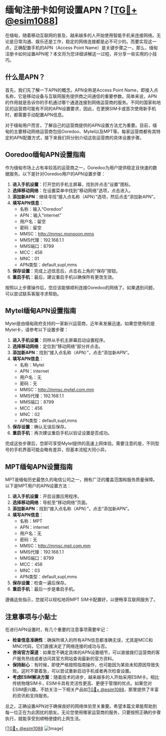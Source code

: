 # 缅甸注册卡如何设置APN？[[TG💪+ @esim1088](https://t.me/s/esim1088)]

在缅甸，随着移动互联网的普及，越来越多的人开始使用智能手机来连接网络。无论是日常沟通、娱乐还是工作，稳定的网络连接都是必不可少的。而要实现这一点，正确配置手机的APN（Access Point Name）是关键步骤之一。那么，缅甸注册卡如何设置APN呢？本文将为您详细讲解这一过程，并分享一些实用的小技巧。

## 什么是APN？

首先，我们先了解一下APN的概念。APN全称是Access Point Name，即接入点名称，它是移动设备与互联网服务提供商之间通信的重要参数。简单来说，APN的作用就是告诉你的手机通过哪个通道连接到网络运营商的服务。不同的国家和地区的运营商可能有不同的APN设置要求，因此，在更换SIM卡或首次使用新手机时，都需要手动配置APN信息。

对于缅甸用户而言，了解自己的运营商提供的APN设置方法尤为重要。目前，缅甸的主要移动网络运营商包括Ooredoo、Mytel以及MPT等。每家运营商都有其特定的APN配置方式，接下来我们将分别介绍这些运营商的具体设置步骤。

## Ooredoo缅甸APN设置指南

作为缅甸市场上占有率较高的运营商之一，Ooredoo为用户提供稳定且快速的数据服务。以下是针对Ooredoo用户的APN设置步骤：

1. **进入手机设置**：打开您的手机主屏幕，找到并点击“设置”图标。
2. **选择移动网络**：在设置菜单中找到“移动网络”选项，点击进入。
3. **添加新APN**：继续寻找“接入点名称（APN）”选项，然后点击“添加新APN”。
4. **填写APN信息**：
   - 名称：输入“Ooredoo”
   - APN：输入“internet”
   - 用户名：留空
   - 密码：留空
   - MMSC：http://mmsc.monsoon.mms
   - MMS代理：192.168.1.1
   - MMS端口：8799
   - MCC：456
   - MNC：01
   - APN类型：default,supl,mms
5. **保存设置**：完成上述信息后，点击右上角的“保存”按钮。
6. **重启手机**：最后，建议重启手机以确保所有更改生效。

按照以上步骤操作后，您应该能够顺利连接Ooredoo的网络了。如果遇到问题，可以尝试联系客服寻求帮助。

## Mytel缅甸APN设置指南

Mytel是由缅甸政府支持的一家新兴运营商，近年来发展迅速。如果您使用的是Mytel卡，请参考以下设置步骤：

1. **进入手机设置**：同样从手机主屏幕启动设置程序。
2. **选择移动网络**：定位到“移动网络”部分并点击。
3. **添加新APN**：找到“接入点名称（APN）”，点击“添加新APN”。
4. **填写APN信息**：
   - 名称：Mytel
   - APN：internet
   - 用户名：无
   - 密码：无
   - MMSC：http://mmsc.mytel.com.mm
   - MMS代理：192.168.1.1
   - MMS端口：8799
   - MCC：456
   - MNC：02
   - APN类型：default,supl,mms
5. **保存设置**：确认无误后保存。
6. **重启手机**：再次建议重启手机以验证设置是否成功。

完成这些步骤后，您即可享受Mytel提供的高速上网体验。需要注意的是，不同型号的手机界面可能会略有差异，但基本流程大同小异。

## MPT缅甸APN设置指南

MPT是缅甸历史最悠久的电信公司之一，拥有广泛的覆盖范围和服务质量保障。以下是MPT用户的APN设置方法：

1. **进入手机设置**：开启设置应用程序。
2. **选择移动网络**：导航至“移动网络”页面。
3. **添加新APN**：找到“接入点名称（APN）”，点击“添加新APN”。
4. **填写APN信息**：
   - 名称：MPT
   - APN：internet
   - 用户名：无
   - 密码：无
   - MMSC：http://mmsc.mpt.com.mm
   - MMS代理：192.168.1.1
   - MMS端口：8799
   - MCC：456
   - MNC：03
   - APN类型：default,supl,mms
5. **保存设置**：检查一遍后保存。
6. **重启手机**：最后一步是重启手机。

遵循这些指示，您就可以轻松地将MPT SIM卡配置好，以便畅享互联网服务了。

## 注意事项与小贴士

在进行APN设置时，有几个重要的注意事项需要牢记：

- **检查信息准确性**：确保所填入的所有APN信息都准确无误，尤其是MCC和MNC代码，它们直接决定了网络连接的成功与否。
- **咨询官方渠道**：如果您不确定具体的APN设置细节，可以直接拨打运营商的客户服务热线或者访问其官方网站查询最新的官方资料。
- **保持耐心**：有时候，即使严格按照指南操作，也可能因为某些未知原因导致失败。这时不要着急，可以尝试重新启动手机或者再次检查设置。
- **考虑ESIM解决方案**：随着技术的进步，越来越多的人开始采用ESIM卡。相比传统物理SIM卡，ESIM卡具有灵活性更高、更便于管理的优点。如果您对ESIM感兴趣，不妨关注一下相关产品如[TG💪+ @esim1088](https://t.me/s/esim1088)，那里提供了丰富的资讯和支持服务。

总之，正确设置APN对于确保良好的网络体验至关重要。希望本篇文章能帮助到每一位正在为此困扰的朋友。无论您使用哪家运营商的服务，只要按照正确的步骤执行，就能享受到顺畅便捷的上网生活。

[[TG💪+ @esim1088](https://t.me/s/esim1088) ![Image](https://i.postimg.cc/4NQfJmqS/Snipaste-2025-05-13-00-14-12.png)]